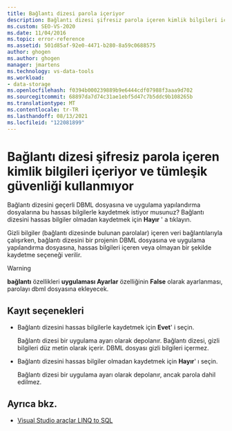 ```yaml
---
title: Bağlantı dizesi parola içeriyor
description: Bağlantı dizesi şifresiz parola içeren kimlik bilgileri içeriyor ve tümleşik güvenliği kullanmıyor
ms.custom: SEO-VS-2020
ms.date: 11/04/2016
ms.topic: error-reference
ms.assetid: 501d85af-92e0-4471-b280-8a59c0688575
author: ghogen
ms.author: ghogen
manager: jmartens
ms.technology: vs-data-tools
ms.workload:
- data-storage
ms.openlocfilehash: f0394b000239889b9e6444cdf07988f3aaa9d702
ms.sourcegitcommit: 68897da7d74c31ae1ebf5d47c7b5ddc9b108265b
ms.translationtype: MT
ms.contentlocale: tr-TR
ms.lasthandoff: 08/13/2021
ms.locfileid: "122081899"
---
```

# <a name="the-connection-string-contains-credentials-with-a-clear-text-password-and-is-not-using-integrated-security"></a>Bağlantı dizesi şifresiz parola içeren kimlik bilgileri içeriyor ve tümleşik güvenliği kullanmıyor

Bağlantı dizesini geçerli DBML dosyasına ve uygulama yapılandırma dosyalarına bu hassas bilgilerle kaydetmek istiyor musunuz?  Bağlantı dizesini hassas bilgiler olmadan kaydetmek için **Hayır** ' a tıklayın.

Gizli bilgiler (bağlantı dizesinde bulunan parolalar) içeren veri bağlantılarıyla çalışırken, bağlantı dizesini bir projenin DBML dosyasına ve uygulama yapılandırma dosyasına, hassas bilgileri içeren veya olmayan bir şekilde kaydetme seçeneği verilir.

> [!WARNING]
> **bağlantı** özellikleri **uygulaması Ayarlar** özelliğinin **False** olarak ayarlanması, parolayı dbml dosyasına ekleyecek.

## <a name="save-options"></a>Kayıt seçenekleri

- Bağlantı dizesini hassas bilgilerle kaydetmek için **Evet**' i seçin.

   Bağlantı dizesi bir uygulama ayarı olarak depolanır. Bağlantı dizesi, gizli bilgileri düz metin olarak içerir. DBML dosyası gizli bilgileri içermez.

- Bağlantı dizesini hassas bilgiler olmadan kaydetmek için **Hayır**' ı seçin.

   Bağlantı dizesi bir uygulama ayarı olarak depolanır, ancak parola dahil edilmez.

## <a name="see-also"></a>Ayrıca bkz.

- [Visual Studio araçlar LINQ to SQL](../data-tools/linq-to-sql-tools-in-visual-studio2.md)
